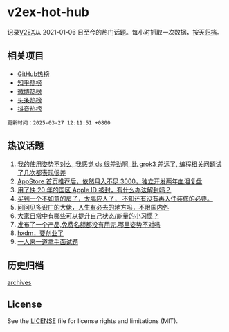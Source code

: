 # v2ex-hot-hub

 记录[V2EX](https://www.v2ex.com/)从 2021-01-06 日至今的热门话题。每小时抓取一次数据，按天[归档](archives)。
 
 ## 相关项目

- [GitHub热榜](https://github.com/snaildev/github-hot-hub)
- [知乎热榜](https://github.com/snaildev/zhihu-hot-hub)
- [微博热榜](https://github.com/snaildev/weibo-hot-hub)
- [头条热榜](https://github.com/snaildev/toutiao-hot-hub)
- [抖音热榜](https://github.com/snaildev/douyin-hot-hub)


 `更新时间：2025-03-27 12:11:51 +0800`

## 热议话题

1. [我的使用姿势不对么, 我感觉 ds 很差劲啊, 比 grok3 差远了, 编程相关问题试了几次都表现很差](https://www.v2ex.com/t/1121273)
1. [AppStore 首页推荐后，依然月入不足 3000，独立开发两年血泪复盘](https://www.v2ex.com/t/1121385)
1. [用了快 20 年的国区 Apple ID 被封，有什么办法解封吗？](https://www.v2ex.com/t/1121224)
1. [买到一个不如意的房子，太膈应人了， 不知还有没有再入住装修的必要。](https://www.v2ex.com/t/1121278)
1. [问问见多识广的大佬，人生有必去的地方吗，不限国内外](https://www.v2ex.com/t/1121319)
1. [大家日常中有哪些可以提升自己状态/能量的小习惯？](https://www.v2ex.com/t/1121241)
1. [发布了一个产品,免费名额都没有用完,哪里姿势不对吗](https://www.v2ex.com/t/1121378)
1. [hxdm，要创业了](https://www.v2ex.com/t/1121404)
1. [一人来一道拿手面试题](https://www.v2ex.com/t/1121190)

## 历史归档

[archives](archives)

## License

See the [LICENSE](LICENSE) file for license rights and limitations (MIT).
